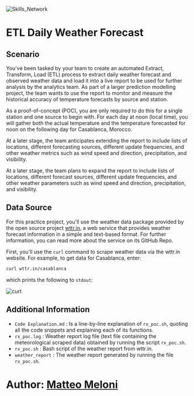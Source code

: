 ![Skills_Network](https://cf-courses-data.s3.us.cloud-object-storage.appdomain.cloud/IBMSkillsNetwork-PY0221EN-Coursera/images/image.png)    

# ETL Daily Weather Forecast

## Scenario  

You've been tasked by your team to create an automated Extract, Transform, Load (ETL) process to extract daily weather forecast and observed weather data and load it into a live report to be used for further analysis by the analytics team. As part of a larger prediction modelling project, the team wants to use the report to monitor and measure the historical accuracy of temperature forecasts by source and station.

As a proof-of-concept (POC), you are only required to do this for a single station and one source to begin with. For each day at noon (local time), you will gather both the actual temperature and the temperature forecasted for noon on the following day for Casablanca, Morocco.

At a later stage, the team anticipates extending the report to include lists of locations, different forecasting sources, different update frequencies, and other weather metrics such as wind speed and direction, precipitation, and visibility.

At a later stage, the team plans to expand the report to include lists of locations, different forecast sources, different update frequencies, and other weather parameters such as wind speed and direction, precipitation, and visibility.

## Data Source
For this practice project, you'll use the weather data package provided by the open source project [wttr.in](https://wttr.in/), a web service that provides weather forecast information in a simple and text-based format. For further information, you can read more about the service on its GitHub Repo.

First, you'll use the `curl` command to scrape weather data via the wttr.in website. For example, to get data for Casablanca, enter:  

```bash
curl wttr.in/casablanca
```  
which prints the following to `stdout`:  

![curt](https://cf-courses-data.s3.us.cloud-object-storage.appdomain.cloud/IBM-LX0117EN-SkillsNetwork/labs/v4_new_content/labs/M4_Practice_Project/wttr_casablanca.png)


## Additional Information
- ``Code Explanation.md`` : Is a line-by-line explanation of `rx_poc.sh`, quoting all the code snippets and explaining each of its functions. 
- ``rx_poc.log`` : Weather report log file (text file containing the meteorological scraped data) obtained by running the script `rx_poc.sh`.
- ``rx_poc.sh``  : Bash script of the weather report from wttr.in.
- ``weather_report``    : The weather report generated by running the file `rx_poc.sh`.

# Author: [Matteo Meloni](https://www.linkedin.com/in/matteo-meloni-40a357154/)
